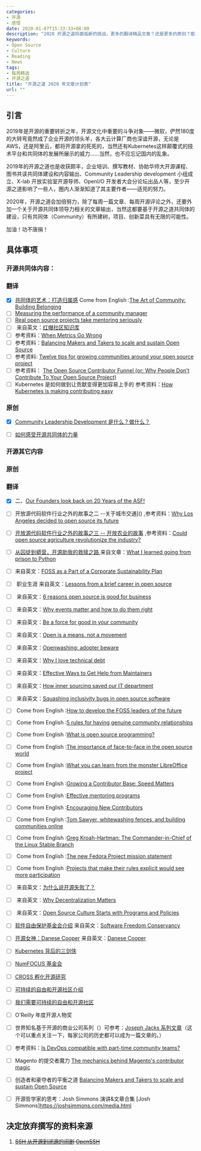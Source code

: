 ```yaml
---
categories:
- 开源
- 感悟
date: 2020-01-07T15:33:33+08:00
description: "2020 开源之道将面临新的挑战，更多的翻译精品文章？还是更多的原创？取决于开源之道共同体自身。"
keywords:
- Open Source
- Culture
- Reading
- News
tags:
- 每周精选
- 开源之道
title: "开源之道 2020 年文章计划表"
url: ""
---
```


## 引言

2019年是开源的重要转折之年，开源文化中重要的斗争对象——微软，俨然180度的大转弯竟然成了企业开源的领头羊，各大云计算厂商也深谙开源，无论是AWS，还是阿里云，都将开源拿的死死的，当然还有Kubernetes这样颠覆式的技术平台和共同体的发展所展示的威力......当然，也不应忘记国内的乱象。

2019年的开源之道也是收获颇丰，企业培训、撰写教材、协助华师大开源课程、图书共读共同体建设和内容输出、Community Leadership development 小组成立、X-lab 开放实验室开源导师、OpenI/O 开发者大会分论坛出品人等，至少开源之道影响了一些人，圈内人渐渐知道了其主要作者——适兕的努力。

2020年，开源之道会加倍努力，除了每周一篇文章、每周开源评论之外，还要外加一个关于开源共同体领导力相关的文章输出，当然这都要基于开源之道共同体的建设，只有共同体（Community）有所建树，项目、创新菜具有无限的可能性。

加油！功不唐捐！

## 具体事项



### 开源共同体内容：

### 翻译

- [x]  [共同体的艺术：打造归属感](posts/Community_Management/the-art-of-community-building-belonging) Come from English :[The Art of Community: Building Belonging](https://www.jonobacon.com/2011/05/31/the-art-of-community-building-belonging/)
- [ ] [Measuring the performance of a community manager](https://opensource.com/open-organization/15/6/measuring-community-manager-performance)
- [ ] [Real open source projects take mentoring seriously](https://www.redhat.com/en/blog/real-open-source-projects-take-mentoring-seriously)
- [ ] []() 来自英文：[红帽社区知识库](https://community.redhat.com/knowledge/)
- [ ] 参考资料：[When Metrics Go Wrong](http://community.redhat.com/blog/2014/07/when-metrics-go-wrong/)
- [ ] 参考资料：[Balancing Makers and Takers to scale and sustain Open Source](https://dri.es/balancing-makers-and-takers-to-scale-and-sustain-open-source)
- [ ] 参考资料: [Twelve tips for growing communities around your open source project](https://ben.balter.com/2017/11/10/twelve-tips-for-growing-communities-around-your-open-source-project/)
- [ ] 参考资料： [The Open Source Contributor Funnel (or: Why People Don’t Contribute To Your Open Source Project)](https://mikemcquaid.com/2018/08/14/the-open-source-contributor-funnel-why-people-dont-contribute-to-your-open-source-project/)
- [ ]  Kubernetes 是如何做到让贡献变得更加容易上手的  参考资料：[How Kubernetes is making contributing easy](https://opensource.com/article/17/4/podcast-kubernetes-sarah-novotny)

### 原创

- [x]   [Community Leadership Development 是什么？做什么？](posts/community_management/why_create_community_leadership_development_group/)
- [ ]  [如何感受开源共同体的力量](posts/opensource_technology/how_to_feel_the_power_of_osc)



### 开源其它内容

### 原创



### 翻译

- [x] 二、[Our Founders look back on 20 Years of the ASF!](https://blogs.apache.org/foundation/entry/our-founders-look-back-on)
- [ ] 开放源代码软件行业之外的故事之二 --关于城市交通]() ,参考资料：[Why Los Angeles decided to open source its future](https://www.techrepublic.com/article/why-la-decided-to-open-source-its-future/)
- [ ] [开放源代码软件行业之外的故事之三 -- 开放农业的故事]() ,参考资料：[Could open source agriculture revolutionize the industry?](https://urbanagnews.com/blog/exclusives/food-for-thought-could-open-source-agriculture-revolutionize-the-industry/)
- [ ] [从囚徒到蟒营，开源助我的救赎之路](posts/),来自文章：[What I learned going from prison to Python](https://opensource.com/article/20/1/prison-to-python)

- [ ]  来自英文：[FOSS as a Part of a Corporate Sustainability Plan](https://www.linuxjournal.com/content/foss-part-corporate-sustainability-plan)
- [ ]  []() 职业生涯 来自英文：[Lessons from a brief career in open source](https://opensource.com/article/17/2/preparing-career-open-source)
- [ ]  []() 来自英文：[6 reasons open source is good for business](https://opensource.com/article/17/10/6-reasons-choose-open-source-software)
- [ ]  []() 来自英文：[Why events matter and how to do them right](https://opensource.com/article/17/1/drupal-sibera)
- [ ]  []() 来自英文：[Be a force for good in your community](https://opensource.com/open-organization/17/1/force-for-good-community)
- [ ]  []() 来自英文：[Open is a means, not a movement](https://opensource.com/open-organization/16/10/open-means-not-movement)
- [ ]  []() 来自英文：[Openwashing: adopter beware](https://opensource.com/business/14/12/openwashing-more-prevalent)
- [ ]  []() 来自英文：[Why I love technical debt](https://opensource.com/article/17/11/why-i-love-technical-debt)
- [ ]  []() 来自英文：[Effective Ways to Get Help from Maintainers](https://www.snoyman.com/blog/2017/10/effective-ways-help-from-maintainers)
- [ ]  []() 来自英文：[How inner sourcing saved our IT department](https://opensource.com/open-organization/18/1/open-orgs-and-inner-source-it)
- [ ]  []() 来自英文：[Squashing inclusivity bugs in open source software](https://opensource.com/article/18/8/inclusivity-bugs-open-source-software)
- [ ]  []() Come from English :[How to develop the FOSS leaders of the future](https://opensource.com/article/18/4/succession-planning-how-develop-foss-leaders-future)
- [ ]  []() Come from English :[5 rules for having genuine community relationships](https://opensource.com/open-organization/18/2/why-build-community-2)
- [ ]  []() Come from English :[What is open source programming?](https://opensource.com/article/18/3/what-open-source-programming)
- [ ] []() Come from English :[The importance of face-to-face in the open source world](https://opensource.com/life/15/10/the-importance-of-face-to-face)
- [ ] []() Come from English :[What you can learn from the monster LibreOffice project](https://www.infoworld.com/article/2613624/what-you-can-learn-from-the-monster-libreoffice-project.html)
- [ ] []() Come from English :[Growing a Contributor Base: Speed Matters](http://community.redhat.com/blog/2017/04/contributors-speed-matters/)
- [ ] []() Come from English :[Effective mentoring programs](https://blogs.gnome.org/bolsh/2011/05/31/effective-mentoring-programs/)
- [ ] []() Come from English :[Encouraging New Contributors](http://community.redhat.com/blog/2017/04/encouraging-new-contributors/)
- [ ] []() Come from English :[Tom Sawyer, whitewashing fences, and building communities online](https://chrisgrams.com/2009/09/09/tom-sawyer-whitewashing-fences-and-building-communities-online/)
- [ ] []() Come from English :[Greg Kroah-Hartman: The Commander-in-Chief of the Linux Stable Branch](https://thenewstack.io/greg-kroah-hartman-commander-chief-linux-stable-branch)
- [ ] []() Come from English :[The new Fedora Project mission statement](https://lwn.net/Articles/720055/)
- [ ] []() Come from English :[Projects that make their rules explicit would see more participation](https://opensource.com/open-organization/18/4/new-governance-model-research)
- [ ]  []() 来自英文：[为什么说开源失败了？](https://medium.com/@johnmark/why-open-source-failed-6cae5d6a9f6)
- [ ]  []() 来自英文：[Why Decentralization Matters](https://medium.com/@cdixon/why-decentralization-matters-5e3f79f7638e)
- [ ]  []() 来自英文：[Open Source Culture Starts with Programs and Policies](https://thenewstack.io/open-source-culture-starts-with-programs-and-policies/)
- [ ]  []()[软件自由保护基金会介绍]() 来自英文：[Software Freedom Conservancy](https://sfconservancy.org/)
- [ ]  []()[开源女神：Danese Cooper]() 来自英文：[Danese Cooper](https://en.wikipedia.org/wiki/Danese_Cooper)
- [ ]  [Kubernetes 背后的三剑侠](https://siliconangle.com/2019/04/12/google-women-power-rise-kubernetes/)
- [ ]  [NumFOCUS 基金会](https://numfocus.org/sponsored-projects)
- [ ]  [CROSS 孵化开源研究](https://cross.ucsc.edu/)
- [ ]  [可持续的自由和开源社区介绍](https://sfosc.org/)
- [ ]  [我们需要可持续的自由和开源社区](https://medium.com/sustainable-free-and-open-source-communities/we-need-sustainable-free-and-open-source-communities-edf92723d619)
- [ ]  O'Reilly 年度开源人物奖[](https://en.wikipedia.org/wiki/O%27Reilly_Open_Source_Award)
- [ ] 世界知名基于开源的商业公司系列（）可参考：[Joseph Jacks 系列文章](https://medium.com/@asynchio)（这个可以重点关注一下，每家公司的历史都可以成为一篇文章的。）
- [ ]  参考资料：[Is DevOps compatible with part-time community teams?](https://opensource.com/article/18/4/devops-compatible-part-time-community-teams)
- [ ] Magento 的提交者魔力 [The mechanics behind Magento's contributor magic](https://www.techrepublic.com/article/the-mechanics-behind-magentos-contributor-magic/)
- [ ] 创造者和豪夺者的平衡之道  [Balancing Makers and Takers to scale and sustain Open Source](https://dri.es/balancing-makers-and-takers-to-scale-and-sustain-open-source)
- [ ] 开源哲学家的思考：Josh Simmons 演讲&文章合集  [Josh Simmons]https://joshsimmons.com/media.html

## 决定放弃撰写的资料来源

1. ~~[SSH 从开源到闭源的闹剧]() [OpenSSH](https://en.wikipedia.org/wiki/OpenSSH)~~